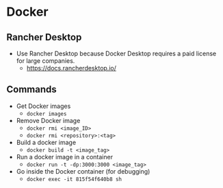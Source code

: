 # Docker

## Rancher Desktop
- Use Rancher Desktop because Docker Desktop requires a paid license for large companies.
  - https://docs.rancherdesktop.io/

## Commands
- Get Docker images
  - ```docker images```
- Remove Docker image
  - ```docker rmi <image_ID>```
  - ```docker rmi <repository>:<tag>```
- Build a docker image
  - ```docker build -t <image_tag>```
- Run a docker image in a container
  - ```docker run -t -dp:3000:3000 <image_tag>```
- Go inside the Docker container (for debugging)
  - ```docker exec -it 815f54f640b8 sh```

